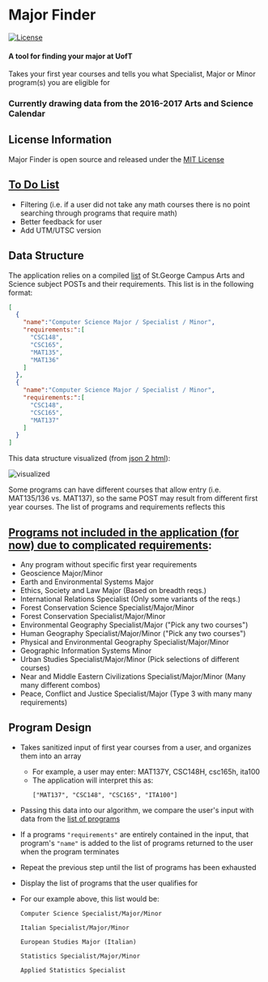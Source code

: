 # Major Finder

[![License](https://img.shields.io/badge/License-MIT-blue.svg)]()

#### A tool for finding your major at UofT

Takes your first year courses and tells you what Specialist, Major or Minor
program(s) you are eligible for

### Currently drawing data from the 2016-2017 Arts and Science Calendar

## License Information

Major Finder is open source and released under the [MIT License](https://raw.githubusercontent.com/patrickleweryharris/major-finder/master/LICENSE)

## [To Do List](https://github.com/patrickleweryharris/major-finder/issues/3)
  - Filtering (i.e. if a user did not take any math courses there is no point searching through programs that require math)
  - Better feedback for user
  - Add UTM/UTSC version

## Data Structure

The application relies on a compiled [list](https://raw.githubusercontent.com/patrickleweryharris/major-finder/master/majors.json) of St.George Campus Arts and Science subject POSTs and their requirements. This list is in the following format:

```json
[
  {
    "name":"Computer Science Major / Specialist / Minor",
    "requirements:":[
      "CSC148",
      "CSC165",
      "MAT135",
      "MAT136"
    ]
  },
  {
    "name":"Computer Science Major / Specialist / Minor",
    "requirements:":[
      "CSC148",
      "CSC165",
      "MAT137"
    ]
  }
]
```

This data structure visualized (from [json 2 html](http://json.bloople.net/)):

![visualized](https://raw.githubusercontent.com/patrickleweryharris/major-finder/master/json-visual.png)

Some programs can have different courses that allow entry (i.e. MAT135/136 vs. MAT137), so the same POST may result from different first year courses. The list of programs and requirements reflects this

## [Programs not included in the application (for now) due to complicated requirements](https://github.com/patrickleweryharris/major-finder/issues/1):
  - Any program without specific first year requirements
  - Geoscience Major/Minor
  - Earth and Environmental Systems Major
  - Ethics, Society and Law Major (Based on breadth reqs.)
  - International Relations Specialist (Only some variants of the reqs.)
  - Forest Conservation Science Specialist/Major/Minor
  - Forest Conservation Specialist/Major/Minor
  - Environmental Geography Specialist/Major ("Pick any two courses")
  - Human Geography Specialist/Major/Minor ("Pick any two courses")
  - Physical and Environmental Geography Specialist/Major/Minor
  - Geographic Information Systems Minor
  - Urban Studies Specialist/Major/Minor (Pick selections of different courses)
  - Near and Middle Eastern Civilizations Specialist/Major/Minor (Many many different combos)
  - Peace, Conflict and Justice Specialist/Major (Type 3 with many many requirements)

## Program Design
  - Takes sanitized input of first year courses from a user, and organizes them into an array
    - For example, a user may enter:
      MAT137Y, CSC148H, csc165h, ita100
    - The application will interpret this as:
      ```
      ["MAT137", "CSC148", "CSC165", "ITA100"]
      ```
  - Passing this data into our algorithm, we compare the user's input with data from the [list of programs](https://raw.githubusercontent.com/patrickleweryharris/major-finder/master/majors.json)
  - If a programs `"requirements"` are entirely contained in the input, that program's `"name"` is added to the list of programs returned to the user when the program terminates
  - Repeat the previous step until the list of programs has been exhausted
  - Display the list of programs that the user qualifies for
  - For our example above, this list would be:

    ```
    Computer Science Specialist/Major/Minor

    Italian Specialist/Major/Minor

    European Studies Major (Italian)

    Statistics Specialist/Major/Minor

    Applied Statistics Specialist
    ```
